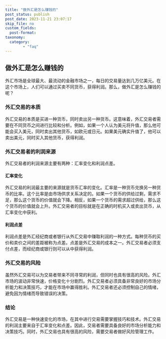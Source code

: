 ```yaml
---
title: "做外汇是怎么赚钱的"
post_status: publish
post_date: 2023-11-21 23:07:17
skip_file: no
custom_fields: 
  post-format: 
taxonomy:
  category:
        - "faq"
---
```


## 做外汇是怎么赚钱的

外汇市场是全球最大、最流动的金融市场之一，每日的交易量达到几万亿美元。在这个市场上，人们可以通过买卖不同货币，获得利润。那么，做外汇是怎么赚钱的呢？

### 外汇交易的本质

外汇交易的本质是买进一种货币，同时卖出另一种货币。这意味着，外汇交易者需要在不同货币之间进行比较和分析。例如，如果一个人认为美元将升值，那么他可能会买入美元，同时卖出其他货币，如欧元或日元。如果美元确实升值了，他可以卖出美元，同时买入其他货币，获得利润。

### 外汇交易者的利润来源

外汇交易者的利润来源主要有两种：汇率变化和利润点差。

#### 汇率变化

外汇交易的利润最主要的来源就是货币汇率的变化。汇率是一种货币兑换另一种货币的比率。这个比率是由市场供求关系决定的。如果一个货币的供给过剩，需求不足，那么这个货币的价值就会下降。相反，如果一个货币的需求超过供给，那么这个货币的价值就会上升。外汇交易者的目标就是在正确的时机买入或卖出货币，从汇率变化中获利。

#### 利润点差

利润点差是外汇经纪商或者银行从外汇交易中赚取利润的一种方式。每种货币的买价和卖价之间的差距被称为点差。点差是外汇交易的成本之一。外汇交易者必须支付点差，而经纪商或银行则可以从中获得利润。

### 外汇交易的风险

虽然外汇交易可以为交易者带来不同寻常的利润，但同时也具有很高的风险。外汇市场的波动非常快速，价格变化十分剧烈。外汇交易者必须具备非常良好的市场分析能力和决策技巧，才能在市场中赢得胜利。外汇交易者还必须控制自己的情绪，避免因为情绪而导致错误的决策。

### 结论

外汇交易是一种快速变化的市场，在其中进行交易需要掌握技巧和技术。外汇交易的利润主要来自于汇率变化和点差。因此，交易者需要具备良好的市场分析能力和决策技巧。同时，外汇交易也具有很高的风险，需要交易者做好风险管理工作。
